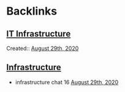 
# Backlinks
## [IT Infrastructure](<IT Infrastructure.md>)
Created:: [August 29th, 2020](<August 29th, 2020.md>)

## [Infrastructure](<Infrastructure.md>)
- infrastructure chat 16 [August 29th, 2020](<August 29th, 2020.md>)

